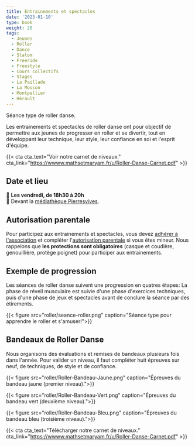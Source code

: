 ```yaml
---
title: Entrainements et spectacles
date: '2023-01-10'
type: book
weight: 20
tags:
  - Jeunes
  - Roller
  - Dance
  - Slalom
  - Freeride
  - Freestyle
  - Cours collectifs
  - Stages
  - La Paillade
  - La Mosson
  - Montpellier
  - Hérault
---
```


Séance type de roller danse.

<!--more-->

Les entrainements et spectacles de roller danse ont pour objectif de permettre aux jeunes de progresser en roller et se divertir, tout en développant leur technique, leur style, leur confiance en soi et l'esprit d'équipe.

{{< cta cta_text="Voir notre carnet de niveaux." cta_link="https://wwww.mathsetmaryam.fr/u/Roller-Danse-Carnet.pdf" >}}

## Date et lieu

📅 <b> Les vendredi, de 18h30 à 20h </b><br>
📍 Devant la [médiathèque Pierresvives](https://g.co/kgs/rW8BnA2).

## Autorisation parentale

Pour participez aux entrainements et spectacles, vous devez [adhérer à l'association](https://www.mathsetmaryam.fr/u/Adhesion.pdf) et compléter l'[autorisation parentale](https://www.mathsetmaryam.fr/u/Roller-Autorisation-Parentale.pdf) si vous êtes mineur. Nous rappelons que <b>les protections sont obligatoires</b> (casque et coudière, genouillière, protège poignet) pour participer aux entrainements.

## Exemple de progression

Les séances de roller danse suivent une progression en quatres étapes: La phase de réveil musculaire est suivie d'une phase d'exercices techniques, puis d'une phase de jeux et spectacles avant de conclure la séance par des étirements.

{{< figure src="roller/seance-roller.png" caption="Séance type pour apprendre le roller et s'amuser!">}}

## Bandeaux de Roller Danse

Nous organisons des évaluations et remises de bandeaux plusieurs fois dans l'année. Pour valider un niveau, il faut compléter huit épreuves sur neuf, de techniques, de style et de confiance.

{{< figure src="roller/Roller-Bandeau-Jaune.png" caption="Épreuves du bandeau jaune (premier niveau).">}}

{{< figure src="roller/Roller-Bandeau-Vert.png" caption="Épreuves du bandeau vert (deuxième niveau).">}}

{{< figure src="roller/Roller-Bandeau-Bleu.png" caption="Épreuves du bandeau bleu (troisìème niveau).">}}

{{< cta cta_text="Télécharger notre carnet de niveaux." cta_link="https://wwww.mathsetmaryam.fr/u/Roller-Danse-Carnet.pdf" >}}
